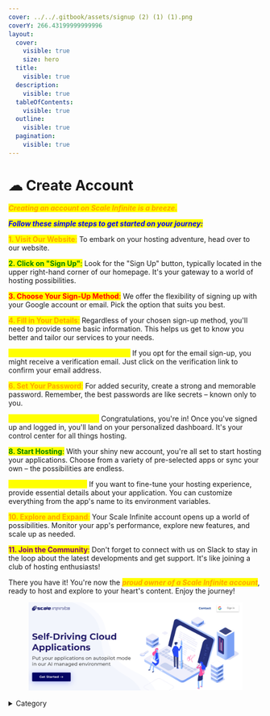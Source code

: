```yaml
---
cover: ../../.gitbook/assets/signup (2) (1) (1).png
coverY: 266.43199999999996
layout:
  cover:
    visible: true
    size: hero
  title:
    visible: true
  description:
    visible: true
  tableOfContents:
    visible: true
  outline:
    visible: true
  pagination:
    visible: true
---
```


# ☁ Create Account

_<mark style="color:orange;">**Creating an account on Scale Infinite is a breeze.**</mark>_

&#x20;_<mark style="color:blue;">**Follow these simple steps to get started on your journey:**</mark>_

<mark style="color:orange;">**1. Visit Our Website**</mark><mark style="color:orange;">:</mark> To embark on your hosting adventure, head over to our website.

<mark style="color:green;">**2. Click on "Sign Up"**</mark><mark style="color:green;">:</mark> Look for the "Sign Up" button, typically located in the upper right-hand corner of our homepage. It's your gateway to a world of hosting possibilities.

<mark style="color:red;">**3. Choose Your Sign-Up Method**</mark><mark style="color:red;">:</mark> We offer the flexibility of signing up with your Google account or email. Pick the option that suits you best.

<mark style="color:orange;">**4. Fill in Your Details**</mark><mark style="color:orange;">:</mark> Regardless of your chosen sign-up method, you'll need to provide some basic information. This helps us get to know you better and tailor our services to your needs.

<mark style="color:yellow;">**5. Verify Your Email (if using email)**</mark><mark style="color:yellow;">:</mark> If you opt for the email sign-up, you might receive a verification email. Just click on the verification link to confirm your email address.

<mark style="color:orange;">**6. Set Your Password**</mark><mark style="color:orange;">:</mark> For added security, create a strong and memorable password. Remember, the best passwords are like secrets – known only to you.

<mark style="color:yellow;">**7 Explore Your Dashboard**</mark><mark style="color:yellow;">:</mark> Congratulations, you're in! Once you've signed up and logged in, you'll land on your personalized dashboard. It's your control center for all things hosting.

<mark style="color:green;">**8. Start Hosting**</mark><mark style="color:green;">:</mark> With your shiny new account, you're all set to start hosting your applications. Choose from a variety of pre-selected apps or sync your own – the possibilities are endless.

<mark style="color:yellow;">**9. Dive into the Details**</mark><mark style="color:yellow;">:</mark> If you want to fine-tune your hosting experience, provide essential details about your application. You can customize everything from the app's name to its environment variables.

<mark style="color:orange;">**10. Explore and Expand**</mark><mark style="color:orange;">:</mark> Your Scale Infinite account opens up a world of possibilities. Monitor your app's performance, explore new features, and scale up as needed.

<mark style="color:purple;">**11. Join the Community**</mark><mark style="color:purple;">:</mark> Don't forget to connect with us on Slack to stay in the loop about the latest developments and get support. It's like joining a club of hosting enthusiasts!

There you have it! You're now the _<mark style="color:orange;">**proud owner of a Scale Infinite account**</mark>_, ready to host and explore to your heart's content. Enjoy the journey!



<figure><img src="../../.gitbook/assets/signup (2) (1).png" alt=""><figcaption></figcaption></figure>

<details>

<summary>Category</summary>

Kubernetes, cloud computing, DevOps, cloud services, hosting platform, container orchestration, cloud infrastructure, cloud deployment, cloud management, cloud technology, cloud solutions, create account

</details>
